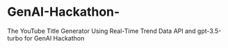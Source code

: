 # GenAI-Hackathon-
The YouTube Title Generator Using Real-Time Trend Data API and gpt-3.5-turbo for GenAI Hackathon 
